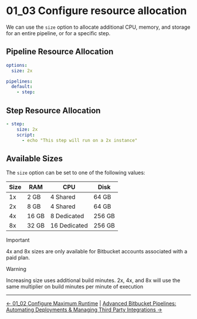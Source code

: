 # 01_03 Configure resource allocation

We can use the `size` option to allocate additional CPU, memory, and storage for an entire pipeline, or for a specific step.

## Pipeline Resource Allocation

```yaml
options:
  size: 2x

pipelines:
  default:
    - step:
```

## Step Resource Allocation

```yaml
- step:
    size: 2x
    script:
      - echo "This step will run on a 2x instance"
```

## Available Sizes

The `size` option can be set to one of the following values:

| Size | RAM    | CPU           | Disk   |
|------|--------|---------------|--------|
| 1x   | 2 GB   | 4 Shared      | 64 GB  |
| 2x   | 8 GB   | 4 Shared      | 64 GB  |
| 4x   | 16 GB  | 8 Dedicated   | 256 GB |
| 8x   | 32 GB  | 16 Dedicated  | 256 GB |

> [!IMPORTANT]
> 4x and 8x sizes are only available for Bitbucket accounts associated with a paid plan.

> [!WARNING]
> Increasing size uses additional build minutes.
> 2x, 4x, and 8x will use the same multiplier on build minutes per minute of execution


<!-- FooterStart -->
---
[← 01_02 Configure Maximum Runtime](../01_02_configure_maximum_runtime/README.md) | [Advanced Bitbucket Pipelines: Automating Deployments & Managing Third Party Integrations →](../../README.md)
<!-- FooterEnd -->
